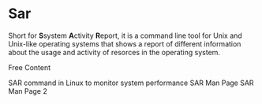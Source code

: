 # Sar

Short for **S**system **A**ctivity **R**eport, it is a command line tool for Unix and Unix-like operating systems that shows a report of different information about the usage and activity of resorces in the operating system.

<ResourceGroupTitle>Free Content</ResourceGroupTitle>

<BadgeLink colorScheme='yellow' badgeText='Read' href='https://www.geeksforgeeks.org/sar-command-linux-monitor-system-performance/'>SAR command in Linux to monitor system performance</BadgeLink>
<BadgeLink colorScheme='yellow' badgeText='Read' href='https://man7.org/linux/man-pages/man1/sar.1.html'>SAR Man Page</BadgeLink>
<BadgeLink colorScheme='yellow' badgeText='Read' href='https://linux.die.net/man/1/sar'>SAR Man Page 2</BadgeLink>
